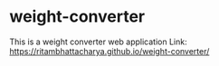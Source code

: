 # weight-converter
This is a weight converter web application
Link: https://ritambhattacharya.github.io/weight-converter/
